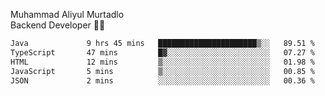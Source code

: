 Muhammad Aliyul Murtadlo
<br>
Backend Developer 👨‍💻
<br>
<!--START_SECTION:waka-->

```txt
Java             9 hrs 45 mins   ██████████████████████▒░░   89.51 %
TypeScript       47 mins         █▓░░░░░░░░░░░░░░░░░░░░░░░   07.27 %
HTML             12 mins         ▒░░░░░░░░░░░░░░░░░░░░░░░░   01.98 %
JavaScript       5 mins          ▒░░░░░░░░░░░░░░░░░░░░░░░░   00.85 %
JSON             2 mins          ░░░░░░░░░░░░░░░░░░░░░░░░░   00.36 %
```

<!--END_SECTION:waka-->

